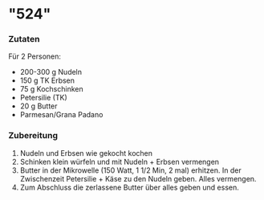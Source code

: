 # "524"

### Zutaten

Für 2 Personen:

- 200-300 g Nudeln
- 150 g TK Erbsen
- 75 g Kochschinken
- Petersilie (TK)
- 20 g Butter
- Parmesan/Grana Padano

### Zubereitung

1. Nudeln und Erbsen wie gekocht kochen 
2. Schinken klein würfeln und mit Nudeln + Erbsen vermengen 
3. Butter in der Mikrowelle (150 Watt, 1 1/2 Min, 2 mal) erhitzen. In der Zwischenzeit Petersilie + Käse
   zu den Nudeln geben. Alles vermengen. 
4. Zum Abschluss die zerlassene Butter über alles geben und essen.
